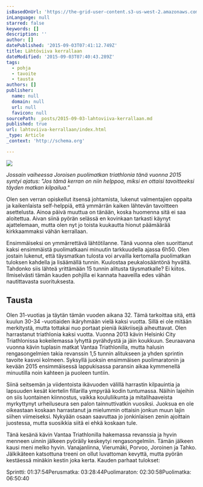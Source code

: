 ```yaml
---
isBasedOnUrl: 'https://the-grid-user-content.s3-us-west-2.amazonaws.com/a3da68e8-9f14-455d-a00f-d27d84af2781.JPG'
inLanguage: null
starred: false
keywords: []
description: ''
author: []
datePublished: '2015-09-03T07:41:12.749Z'
title: Lähtöviiva kerrallaan
dateModified: '2015-09-03T07:40:43.289Z'
tags:
  - pohja
  - tavoite
  - tausta
authors: []
publisher:
  name: null
  domain: null
  url: null
  favicon: null
sourcePath: _posts/2015-09-03-lahtoviiva-kerrallaan.md
published: true
url: lahtoviiva-kerrallaan/index.html
_type: Article
_context: 'http://schema.org'

---
```

![](https://the-grid-user-content.s3-us-west-2.amazonaws.com/a3da68e8-9f14-455d-a00f-d27d84af2781.JPG)

_Jossain vaiheessa Joroisen puolimatkan triathlonia tänä vuonna 2015 syntyi ajatus: "Jos tämä kerran on niin helppoa, miksi en ottaisi tavoitteeksi täyden matkan kilpailua."_

Olen sen verran opiskellut itsensä johtamista, lukenut valmentajien oppaita ja kaikenlaista self-helppiä, että ymmärrän kaiken lähtevän tavoitteen asettelusta. Ainoa päivä muuttua on tänään, koska huomenna sitä ei saa aloitettua. Aivan siinä pyörän selässä en kovinkaan tarkasti käynyt ajattelemaan, mutta olen nyt jo toista kuukautta hionut päämäärää kirkkaammaksi vähän kerrallaan.

Ensimmäiseksi on ymmärrettävä lähtötilanne. Tänä vuonna olen suorittanut kaksi ensimmäistä puolimatkaani minuutin tarkkuudella ajassa 6h50\. Olen jostain lukenut, että täysmatkan tulosta voi arvailla kertomalla puolimatkan tuloksen kahdella ja lisäämällä tunnin. Kuulostaa peukalosääntönä hyvältä. Tahdonko siis lähteä yrittämään 15 tunnin alitusta täysmatkalle? Ei kiitos. Ilmiselvästi tämän kauden pohjilla ei kannata haaveilla edes vähän nautittavasta suorituksesta.

## Tausta

Olen 31-vuotias ja täytän tämän vuoden aikana 32\. Tämä tarkoittaa sitä, että kuulun 30-34 -vuotiaiden ikäryhmään vielä kaksi vuotta. Sillä ei ole mitään merkitystä, mutta tottakai nuo portaat pieniä ikäkriisejä aiheuttavat. Olen harrastanut triathlonia kaksi vuotta. Vuonna 2013 kävin Helsinki City Triathlonissa kokeilemassa lyhyttä pyrähdystä ja jäin koukkuun. Seuraavana vuonna kävin tuplasin matkat Vantaa Triathlonilla, mutta halusin rengasongelmien takia revanssin 1,5 tunnin alitukseen ja yhden sprintin tavoite kasvoi kolmeen. Syksyllä juoksin ensimmäisen puolimaratonin ja kevään 2015 ensimmäisessä lappukisassa paransin aikaa kymmenellä minuutilla noin kahteen ja puoleen tuntiin.

Siinä seitsemän ja viidentoista ikävuoden välillä harrastin kilpauintia ja lapsuuden kesät kiertelin fillarilla ympyrää kodin tuntumassa. Näihin lajeihin on siis luontainen kiinnostus, vaikka koululiikunta ja mitalihaaveista myrkyttynyt urheiluseura sen palon tainnuttivatkin vuosiksi. Juoksua en ole oikeastaan koskaan harrastanut ja mielummin ottaisin jonkun muun lajin siihen viimeiseksi. Nykyään osaan saavuttaa jo jonkinlaisen zenin ajoittain juostessa, mutta suosikkia siitä ei ehkä koskaan tule.

Tänä kesänä kävin Vantaa Triathlonilla hakemassa revanssia ja hyvin menneen uinnin jälkeen pyöräily keskeytyi rengasongelmiin. Tämän jälkeen kausi meni melko hyvin. Vanajanlinna, Vierumäki, Porvoo, Joroinen ja Tahko. Jälkikäteen katsottuna treeni on ollut luvattoman kevyttä, mutta pyörän kestäessä minäkin kestin joka kerta. Kauden parhaat tulokset:

Sprintti: 01:37:54Perusmatka: 03:28:44Puolimaraton: 02:30:58Puolimatka: 06:50:40